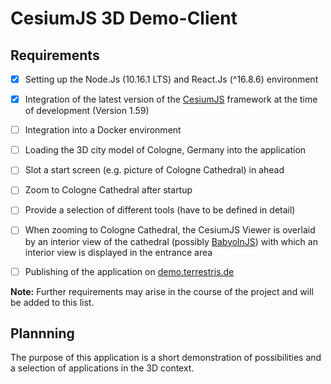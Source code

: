 # CesiumJS 3D Demo-Client

## Requirements

- [x] Setting up the Node.Js (10.16.1 LTS) and React.Js (^16.8.6) environment

- [x] Integration of the latest version of the [CesiumJS](https://cesiumjs.org/) framework at the time of development (Version 1.59)

- [ ] Integration into a Docker environment

- [ ] Loading the 3D city model of Cologne, Germany into the application

- [ ] Slot a start screen (e.g. picture of Cologne Cathedral) in ahead

- [ ] Zoom to Cologne Cathedral after startup

- [ ] Provide a selection of different tools (have to be defined in detail)

- [ ] When zooming to Cologne Cathedral, the CesiumJS Viewer is overlaid by an interior view of the cathedral (possibly [BabyolnJS](https://www.babylonjs.com/)) with which an interior view is displayed in the entrance area

- [ ] Publishing of the application on [demo.terrestris.de](https://demo.terrestris.de/)

**Note:** Further requirements may arise in the course of the project and will be added to this list.

## Plannning

The purpose of this application is a short demonstration of possibilities and a selection of applications in the 3D context.
